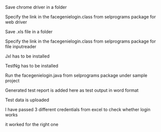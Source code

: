 Save chrome driver in a folder


Specify the link in the facegenielogin.class from selprograms package for web driver


Save .xls file in a folder


Specify the link in the facegenielogin.class from selprograms package for file inputreader


Jxl has to be installed


TestNg has to be installed


Run the facegenielogin.java from selprograms package under sample project



Generated test report is added here as test output in word format


Test data is uploaded



I have passed 3 different credentials  from excel to check whether login works

it worked for the right one


